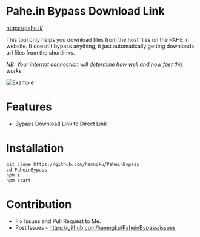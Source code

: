 # Pahe.in Bypass Download Link
https://pahe.li/

This tool only helps you download files from the host files on the PAHE.in website. It doesn't bypass anything, it just automatically getting downloads url files from the shortlinks.

*NB: Your internet connection will determine how well and how fast this works.*

![Example](https://github.com/hamngku/PaheinBypass/assets/142080978/6e60e3c6-c241-4765-a431-4d9820416b14)

# Features
- Bypass Download Link to Direct Link

# Installation
```
git clone https://github.com/hamngku/PaheinBypass
cd PaheinBypass
npm i
npm start
```

# Contribution
- Fix Issues and Pull Request to Me.
- Post Issues - https://github.com/hamngku/PaheinBypass/issues
